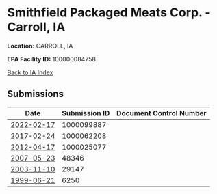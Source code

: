 # Smithfield Packaged Meats Corp. - Carroll, IA

**Location:** CARROLL, IA

**EPA Facility ID:** 100000084758

[Back to IA Index](../../index.md)

## Submissions

| Date | Submission ID | Document Control Number |
|------|--------------|-------------------------|
| [2022-02-17](submissions/1000099887.md) | 1000099887 |  |
| [2017-02-24](submissions/1000062208.md) | 1000062208 |  |
| [2012-04-17](submissions/1000025077.md) | 1000025077 |  |
| [2007-05-23](submissions/48346.md) | 48346 |  |
| [2003-11-10](submissions/29147.md) | 29147 |  |
| [1999-06-21](submissions/6250.md) | 6250 |  |
